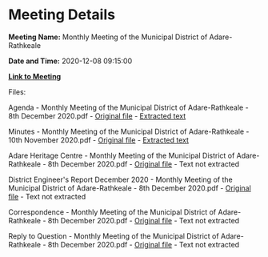 # Meeting Details

**Meeting Name:** Monthly Meeting of the Municipal District of Adare-Rathkeale

**Date and Time:** 2020-12-08 09:15:00

**[Link to Meeting](https://www.limerick.ie/council/whats-on/monthly-meeting-municipal-district-adare-rathkeale-63)**

Files: 

Agenda - Monthly Meeting of the Municipal District of Adare-Rathkeale - 8th December 2020.pdf - [Original file](https://www.limerick.ie/sites/default/files/media/documents/2020-12/00-agenda-8th-december-2020-version-2.pdf) - [Extracted text](./Agenda%20-%C2%A0Monthly%20Meeting%20of%20the%20Municipal%20District%20of%20Adare-Rathkeale%20-%208th%20December%202020.md)

Minutes - Monthly Meeting of the Municipal District of Adare-Rathkeale - 10th November 2020.pdf - [Original file](https://www.limerick.ie/sites/default/files/media/documents/2020-12/01-minutes-of-monthly-meeting-10th-november-2020.pdf) - [Extracted text](./Minutes%20-%C2%A0Monthly%20Meeting%20of%20the%20Municipal%20District%20of%20Adare-Rathkeale%20-%2010th%20November%202020.md)

Adare Heritage Centre - Monthly Meeting of the Municipal District of Adare-Rathkeale - 8th December 2020.pdf - [Original file](https://www.limerick.ie/sites/default/files/media/documents/2020-12/03-adare-heritage-centre.pdf) - Text not extracted

District Engineer's Report December 2020 - Monthly Meeting of the Municipal District of Adare-Rathkeale - 8th December 2020.pdf - [Original file](https://www.limerick.ie/sites/default/files/media/documents/2020-12/04-district-engineers-report-december-2020.pdf) - Text not extracted

Correspondence - Monthly Meeting of the Municipal District of Adare-Rathkeale - 8th December 2020.pdf - [Original file](https://www.limerick.ie/sites/default/files/media/documents/2020-12/11-correspondence.pdf) - Text not extracted

Reply to Question - Monthly Meeting of the Municipal District of Adare-Rathkeale - 8th December 2020.pdf - [Original file](https://www.limerick.ie/sites/default/files/media/documents/2020-12/reply-to-question-december-2020.pdf) - Text not extracted


